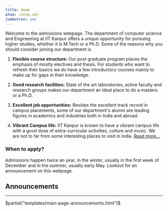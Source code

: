 ```yaml
---
title: Home
atom: /atom.xml
jumbotron: yes
---
```


Welcome to the admissions webpage. The department of computer science
and Engineering at IIT Kanpur offers a unique opportunity for pursuing
higher studies, whether it is M.Tech or a Ph.D. Some of the reasons
why you should consider joining our department is

1. **Flexible course structure:** Our post graduate program places the
  emphasis of mostly electives and thesis. For students who want to
  refresh their basics we do have a few introductory courses mainly to
  make up for gaps in their knowledge.

2. **Good research facilities:** State of the art laboratories, active
   faculty and research groups makes our department an ideal place to
   do a masters or a Ph.D.

3. **Excellent job opportunities:** Besides the excellent track record
   in campus placements, some of our department's alumni are leading
   figures in academics and industries both in India and abroad.

4. **Vibrant Campus life:** IIT Kanpur is known to have a vibrant
   campus life with a good dose of extra-curricular activities, culture
   and music. We are not to far from some interesting places to visit in
   India. <a class="btn btn-default pull-right" href="/why.html">Read more...</a>

### When to apply?

Admissions happen twice an year, in the winter, usually in the first
week of December and in the summer, usually early May. Lookout for
an announcement on this webpage.


## Announcements

<hr/>

$partial("templates/main-page-announcements.html")$


[ann]: </announcements.html> "Read all $announcecount$"
